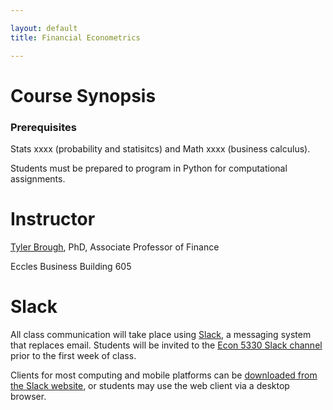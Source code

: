 ```yaml
---

layout: default
title: Financial Econometrics 

---
```


# Course Synopsis


### Prerequisites

Stats xxxx (probability and statisitcs) and Math xxxx (business calculus).  

Students must be prepared to program in Python for computational assignments. 


# Instructor

[Tyler Brough](htts://huntsman.usu.edu/about/faculty?faculty-directory&memberID=5181), PhD, Associate Professor of Finance 

Eccles Business Building 605

# Slack

All class communication will take place using [Slack](https://slack.com), a messaging system that replaces email. Students will be invited to the [Econ 5330 Slack channel](https://ecn5330.slack.com) prior to the first week of class.

Clients for most computing and mobile platforms can be [downloaded from the Slack website](https://slack.com/downloads), or students may use the web client via a desktop browser.
